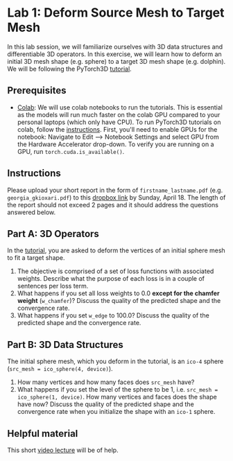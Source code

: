 # Lab 1: Deform Source Mesh to Target Mesh

In this lab session, we will familiarize ourselves with 3D data structures and differentiable 3D operators. 
In this exercise, we will learn how to deform an initial 3D mesh shape (e.g. sphere) to a target 3D mesh shape (e.g. dolphin). 
We will be following the PyTorch3D [tutorial][py3dlab].

## Prerequisites
* [Colab][colab]: We will use colab notebooks to run the tutorials. This is essential as the models will run much faster on the colab GPU compared to your personal laptops (which only have CPU). 
To run PyTorch3D tutorials on colab, follow the [instructions][py3dinstr]. First, you'll need to enable GPUs for the notebook: Navigate to Edit --> Notebook Settings and select GPU from the Hardware Accelerator drop-down.
To verify you are running on a GPU, run `torch.cuda.is_available()`.

## Instructions
Please upload your short report in the form of `firstname_lastname.pdf` (e.g. `georgia_gkioxari.pdf`) to this [dropbox link][dropbox] by Sunday, April 18. The length of the report should not exceed 2 pages and it should address the questions answered below.

## Part A: 3D Operators

In the [tutorial][py3dlab], you are asked to deform the vertices of an initial sphere mesh to fit a target shape.

1. The objective is comprised of a set of loss functions with associated weights. Describe what the purpose of each loss is in a couple of sentences per loss term.
2. What happens if you set all loss weights to 0.0 **except for the chamfer weight** (`w_chamfer`)? Discuss the quality of the predicted shape and the convergence rate.
3. What happens if you set `w_edge` to 100.0? Discuss the quality of the predicted shape and the convergence rate.

## Part B: 3D Data Structures

The initial sphere mesh, which you deform in the tutorial, is an `ico-4` sphere (`src_mesh = ico_sphere(4, device)`). 

1. How many vertices and how many faces does `src_mesh` have?
2. What happens if you set the level of the sphere to be 1, i.e. `src_mesh = ico_sphere(1, device)`. How many vertices and faces does the shape have now? Discuss the quality of the predicted shape and the convergence rate when you initialize the shape with an `ico-1` sphere.

## Helpful material

This short [video lecture][lecture] will be of help.


[dropbox]: https://www.dropbox.com/request/3gmpDzDe8Rzd11sPzKwl
[py3d]: https://github.com/facebookresearch/pytorch3d
[py3dtut]: https://github.com/facebookresearch/pytorch3d/tree/master/docs/tutorials
[py3dlab]: https://github.com/facebookresearch/pytorch3d/blob/master/docs/tutorials/deform_source_mesh_to_target_mesh.ipynb
[colab]: https://colab.research.google.com/
[lecture]: https://youtu.be/MOBAJb5nJRI?t=1724
[py3dinstr]: https://pytorch3d.org/tutorials/